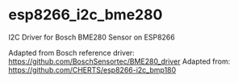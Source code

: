 # esp8266_i2c_bme280
I2C Driver for Bosch BME280 Sensor on ESP8266

Adapted from Bosch reference driver: https://github.com/BoschSensortec/BME280_driver
Adapted from: https://github.com/CHERTS/esp8266-i2c_bmp180

